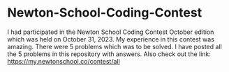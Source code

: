 # Newton-School-Coding-Contest
I had participated in the Newton School Coding Contest October edition which was held on October 31, 2023.
My experience in this contest was amazing. There were 5 problems which was to be solved. I have posted all the 5 problems in this repository with answers.
Also check out the link: https://my.newtonschool.co/contest/all
